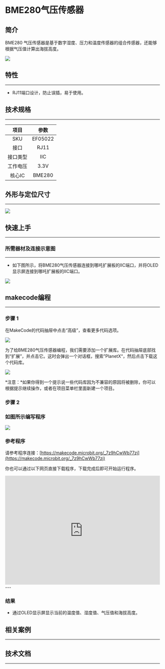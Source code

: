 # BME280气压传感器

## 简介
BME280 气压传感器是基于数字湿度、压力和温度传感器的组合传感器，还能够根据气压值计算出海拔高度。

![](./images/05022_01.png)

## 特性
---
- RJ11端口设计，防止误插，易于使用。
## 技术规格
---

项目 | 参数 
:-: | :-: 
SKU|EF05022
接口|RJ11
接口类型|IIC
工作电压|3.3V
核心IC|BME280




## 外形与定位尺寸
---


![](./images/05022_02.png)


## 快速上手
---

### 所需器材及连接示意图
---

- 如下图所示，将BME280气压传感器连接到哪吒扩展板的IIC端口，并将OLED显示屏连接到哪吒扩展板的IIC端口。


![](./images/05022_03.png)

## makecode编程
---

### 步骤 1
在MakeCode的代码抽屉中点击“高级”，查看更多代码选项。

![](./images/05001_04.png)

为了给BME280气压传感器编程，我们需要添加一个扩展库。在代码抽屉底部找到“扩展”，并点击它。这时会弹出一个对话框，搜索”PlanetX“，然后点击下载这个代码库。

![](./images/05001_05.png)

*注意：*如果你得到一个提示说一些代码库因为不兼容的原因将被删除，你可以根据提示继续操作，或者在项目菜单栏里面新建一个项目。
### 步骤 2
### 如图所示编写程序

![](./images/05022_06.png)


### 参考程序
请参考程序连接：[https://makecode.microbit.org/_7z9hCwWb77zj](https://makecode.microbit.org/_7z9hCwWb77zj)

你也可以通过以下网页直接下载程序，下载完成后即可开始运行程序。

<div style="position:relative;height:0;padding-bottom:70%;overflow:hidden;"><iframe style="position:absolute;top:0;left:0;width:100%;height:100%;" src="https://makecode.microbit.org/#pub:_7z9hCwWb77zj" frameborder="0" sandbox="allow-popups allow-forms allow-scripts allow-same-origin"></iframe></div>  
---

### 结果
- 通过OLED显示屏显示当前的温度值、湿度值、气压值和海拔高度。
## 相关案例
---

## 技术文档
---
